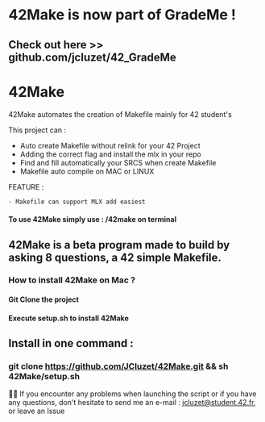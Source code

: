 
# 42Make is now part of GradeMe ! 
## Check out here >> github.com/jcluzet/42_GradeMe

# 42Make
42Make automates the creation of Makefile mainly for 42 student's

This project can :

  - Auto create Makefile without relink for your 42 Project
  - Adding the correct flag and install the mlx in your repo
  - Find and fill automatically your SRCS when create Makefile
  - Makefile auto compile on MAC or LINUX

FEATURE :

    - Makefile can support MLX add easiest


#### To use 42Make simply use : /42make on terminal

## 42Make is a beta program made to build by asking 8 questions, a 42 simple Makefile.

### How to install 42Make on Mac ?
#### Git Clone the project
#### Execute setup.sh to install 42Make

## Install in one command : 

### git clone https://github.com/JCluzet/42Make.git && sh 42Make/setup.sh

👋🏼 If you encounter any problems when launching the script or if you have any questions, don't hesitate to send me an e-mail : jcluzet@student.42.fr, or leave an Issue
